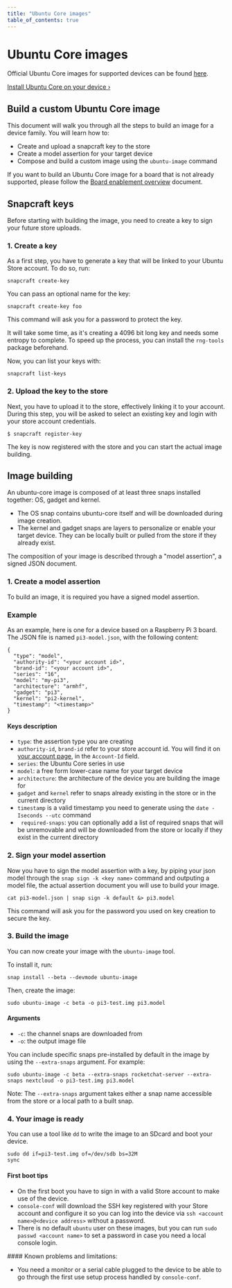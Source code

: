 ```yaml
---
title: "Ubuntu Core images"
table_of_contents: true
---
```


# Ubuntu Core images

Official Ubuntu Core images for supported devices can be found [here](http://cdimage.ubuntu.com/ubuntu-core/16/stable).

[Install Ubuntu Core on your device &rsaquo;](https://developer.ubuntu.com/en/snappy/start/)

## Build a custom Ubuntu Core image

This document will walk you through all the steps to build an image for a device family. You will learn how to:

*   Create and upload a snapcraft key to the store
*   Create a model assertion for your target device
*   Compose and build a custom image using the `ubuntu-image` command

If you want to build an Ubuntu Core image for a board that is not already supported, please follow the [Board enablement overview](../../guides/build-device/board-enablement.html) document.

## Snapcraft keys

Before starting with building the image, you need to create a key to sign your future store uploads.

### 1. Create a key

As a first step, you have to generate a key that will be linked to your Ubuntu Store account. To do so, run:

    snapcraft create-key

You can pass an optional name for the key:

    snapcraft create-key foo

This command will ask you for a password to protect the key.

It will take some time, as it's creating a 4096 bit long key and needs some entropy to complete. To speed up the process, you can install the `rng-tools` package beforehand.

Now, you can list your keys with:

    snapcraft list-keys

### 2. Upload the key to the store

Next, you have to upload it to the store, effectively linking it to your account. During this step, you will be asked to select an existing key and login with your store account credentials.

    $ snapcraft register-key

The key is now registered with the store and you can start the actual image building.

## Image building

An ubuntu-core image is composed of at least three snaps installed together: OS, gadget and kernel.

*   The OS snap contains ubuntu-core itself and will be downloaded during image creation.
*   The kernel and gadget snaps are layers to personalize or enable your target device. They can be locally built or pulled from the store if they already exist.

The composition of your image is described through a "model assertion", a signed JSON document.

### 1. Create a model assertion

To build an image, it is required you have a signed model assertion.

### Example

As an example, here is one for a device based on a Raspberry Pi 3 board. The JSON file is named `pi3-model.json`, with the following content:

    {
      "type": "model",
      "authority-id": "<your account id>",
      "brand-id": "<your account id>",
      "series": "16",
      "model": "my-pi3",
      "architecture": "armhf",
      "gadget": "pi3",
      "kernel": "pi2-kernel",
      "timestamp": "<timestamp>"
    }

#### Keys description

*   `type`: the assertion type you are creating
*   `authority-id`, `brand-id` refer to your store account id. You will find it on [your account page](https://dashboard.snapcraft.io/dev/account/), in the `Account-Id` field.
*   `series`: the Ubuntu Core series in use
*   `model`: a free form lower-case name for your target device
*   `architecture`: the architecture of the device you are building the image for
*   `gadget` and `kernel` refer to snaps already existing in the store or in the current directory
*   `timestamp` is a valid timestamp you need to generate using the `date -Iseconds --utc` command
*   `required-snaps`: you can optionally add a list of required snaps that will be unremovable and will be downloaded from the store or locally if they exist in the current directory

### 2. Sign your model assertion

Now you have to sign the model assertion with a key, by piping your json model through the `snap sign -k <key name>` command and outputing a model file, the actual assertion document you will use to build your image.

    cat pi3-model.json | snap sign -k default &> pi3.model

This command will ask you for the password you used on key creation to secure the key.

### 3. Build the image

You can now create your image with the `ubuntu-image` tool.

To install it, run:

    snap install --beta --devmode ubuntu-image

Then, create the image:

    sudo ubuntu-image -c beta -o pi3-test.img pi3.model

#### Arguments

*   `-c`: the channel snaps are downloaded from
*   `-o`: the output image file

You can include specific snaps pre-installed by default in the image by using the `--extra-snaps` argument. For example:

    sudo ubuntu-image -c beta --extra-snaps rocketchat-server --extra-snaps nextcloud -o pi3-test.img pi3.model

Note: The `--extra-snaps` argument takes either a snap name accessible from the store or a local path to a built snap.

### 4. Your image is ready

You can use a tool like `dd` to write the image to an SDcard and boot your device.

    sudo dd if=pi3-test.img of=/dev/sdb bs=32M
    sync

#### First boot tips

*   On the first boot you have to sign in with a valid Store account to make use of the device.
*   `console-conf` will download the SSH key registered with your Store account and configure it so you can log into the device via `ssh <account name>@<device address>` without a password.
*   There is no default `ubuntu` user on these images, but you can run `sudo passwd <account name>` to set a password in case you need a local console login.

#### Known problems and limitations:

*   You need a monitor or a serial cable plugged to the device to be able to go through the first use setup process handled by `console-conf`.

